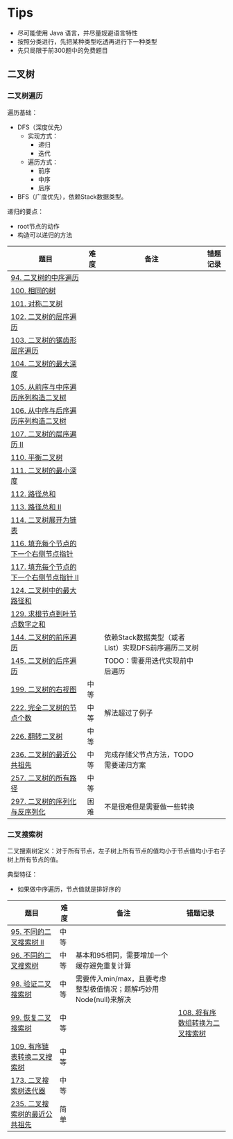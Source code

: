 # Tips

- 尽可能使用 Java 语言，并尽量规避语言特性
- 按照分类进行，先把某种类型吃透再进行下一种类型
- 先只局限于前300题中的免费题目

## 二叉树

### 二叉树遍历

遍历基础：

- DFS（深度优先）
    - 实现方式：
        - 递归
        - 迭代
    - 遍历方式：
        - 前序
        - 中序
        - 后序
- BFS（广度优先），依赖Stack数据类型。

递归的要点：

- root节点的动作
- 构造可以递归的方法

| 题目 | 难度 | 备注 | 错题记录 |
| --- | --- | --- | --- |
| [94. 二叉树的中序遍历](https://leetcode-cn.com/problems/binary-tree-inorder-traversal/) | | |
| [100. 相同的树](https://leetcode-cn.com/problems/same-tree/) | | |
| [101. 对称二叉树](https://leetcode-cn.com/problems/symmetric-tree/) | | |
| [102. 二叉树的层序遍历](https://leetcode-cn.com/problems/binary-tree-level-order-traversal/) | | |
| [103. 二叉树的锯齿形层序遍历](https://leetcode-cn.com/problems/binary-tree-zigzag-level-order-traversal/) | | |
| [104. 二叉树的最大深度](https://leetcode-cn.com/problems/maximum-depth-of-binary-tree/) | | |
| [105. 从前序与中序遍历序列构造二叉树](https://leetcode-cn.com/problems/construct-binary-tree-from-preorder-and-inorder-traversal/) | | |
| [106. 从中序与后序遍历序列构造二叉树](https://leetcode-cn.com/problems/construct-binary-tree-from-inorder-and-postorder-traversal/) | | |
| [107. 二叉树的层序遍历 II](https://leetcode-cn.com/problems/binary-tree-level-order-traversal-ii/) | | |
| [110. 平衡二叉树](https://leetcode-cn.com/problems/balanced-binary-tree/) | | |
| [111. 二叉树的最小深度](https://leetcode-cn.com/problems/minimum-depth-of-binary-tree/) | | |
| [112. 路径总和](https://leetcode-cn.com/problems/path-sum/) | | |
| [113. 路径总和 II](https://leetcode-cn.com/problems/path-sum-ii/) | | |
| [114. 二叉树展开为链表](https://leetcode-cn.com/problems/flatten-binary-tree-to-linked-list/) | | |
| [116. 填充每个节点的下一个右侧节点指针](https://leetcode-cn.com/problems/populating-next-right-pointers-in-each-node/) | | |
| [117. 填充每个节点的下一个右侧节点指针 II](https://leetcode-cn.com/problems/populating-next-right-pointers-in-each-node-ii/) | | |
| [124. 二叉树中的最大路径和](https://leetcode-cn.com/problems/binary-tree-maximum-path-sum/) | | |
| [129. 求根节点到叶节点数字之和](https://leetcode-cn.com/problems/sum-root-to-leaf-numbers/) | | |
| [144. 二叉树的前序遍历](https://leetcode-cn.com/problems/binary-tree-preorder-traversal/) | | 依赖Stack数据类型（或者List）实现DFS前序遍历二叉树 |
| [145. 二叉树的后序遍历](https://leetcode-cn.com/problems/binary-tree-postorder-traversal/) | | TODO：需要用迭代实现前中后遍历 |
| [199. 二叉树的右视图](https://leetcode-cn.com/problems/binary-tree-right-side-view/) | 中等 | |
| [222. 完全二叉树的节点个数](https://leetcode-cn.com/problems/count-complete-tree-nodes/) | 中等 | 解法超过了例子 | |
| [226. 翻转二叉树](https://leetcode-cn.com/problems/invert-binary-tree/) | 中等 | | |  |
| [236. 二叉树的最近公共祖先](https://leetcode-cn.com/problems/lowest-common-ancestor-of-a-binary-tree/) | 中等 | 完成存储父节点方法，TODO 需要递归方案 | |
| [257. 二叉树的所有路径](https://leetcode-cn.com/problems/binary-tree-paths/) | 中等 | | |
| [297. 二叉树的序列化与反序列化](https://leetcode-cn.com/problems/serialize-and-deserialize-binary-tree/) | 困难 | 不是很难但是需要做一些转换 | |

### 二叉搜索树

二叉搜索树定义：对于所有节点，左子树上所有节点的值均小于节点值均小于右子树上所有节点的值。

典型特征：

- 如果做中序遍历，节点值就是排好序的

| 题目 | 难度 | 备注 | 错题记录 |
| --- | --- | --- | --- |
| [95. 不同的二叉搜索树 II](https://leetcode-cn.com/problems/unique-binary-search-trees-ii/) | 中等 | | |
| [96. 不同的二叉搜索树](https://leetcode-cn.com/problems/unique-binary-search-trees/) | 中等 | 基本和95相同，需要增加一个缓存避免重复计算 | |
| [98. 验证二叉搜索树](https://leetcode-cn.com/problems/validate-binary-search-tree/) | 中等 | 需要传入min/max，且要考虑整型极值情况；题解巧妙用Node(null)来解决 | |
| [99. 恢复二叉搜索树](https://leetcode-cn.com/problems/recover-binary-search-tree/) | 中等 | | [108. 将有序数组转换为二叉搜索树](https://leetcode-cn.com/problems/convert-sorted-array-to-binary-search-tree/) | 简单 | |
| [109. 有序链表转换二叉搜索树](https://leetcode-cn.com/problems/convert-sorted-list-to-binary-search-tree/) | 中等 | | |
| [173. 二叉搜索树迭代器](https://leetcode-cn.com/problems/binary-search-tree-iterator/) | 中等 | | |
| [235. 二叉搜索树的最近公共祖先](https://leetcode-cn.com/problems/lowest-common-ancestor-of-a-binary-search-tree/) | 简单 | | |
